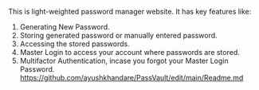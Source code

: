 This is light-weighted password manager website.
It has key features like:
1. Generating New Password.
2. Storing generated password or manually entered password.
3. Accessing the stored passwords.
4. Master Login to access your account where passwords are stored.
5. Multifactor Authentication, incase you forgot your Master Login Password.
https://github.com/ayushkhandare/PassVault/edit/main/Readme.md
